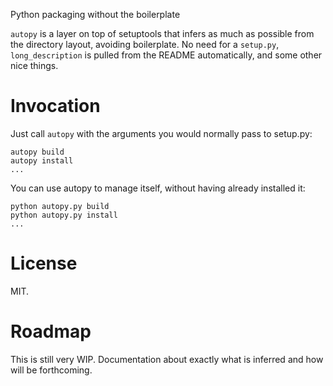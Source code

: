 Python packaging without the boilerplate

`autopy` is a layer on top of setuptools that infers as much as possible
from the directory layout, avoiding boilerplate. No need for a
`setup.py`, `long_description` is pulled from the README automatically,
and some other nice things.

# Invocation

Just call `autopy` with the arguments you would normally pass to
setup.py:

    autopy build
    autopy install
    ...

You can use autopy to manage itself, without having already installed
it:

    python autopy.py build
    python autopy.py install
    ...

# License

MIT.

# Roadmap

This is still very WIP. Documentation about exactly what is inferred and
how will be forthcoming.
